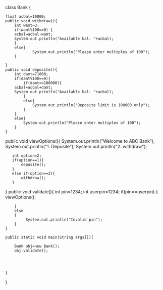 class Bank {
    
    float acbal=10000;
    public void withdraw(){
        int wamt=3;
        if(wamt%100==0) {
        acbal=acbal-wamt;
        System.out.println("Available bal: "+acbal);
        }
        else{
                System.out.println("Please enter multiples of 100");
        }
        
    }
    public void deposite(){
        int damt=71000;
        if(damt%100==0){
            if(damt<=100000){
        acbal=acbal+damt;
        System.out.println("Available bal: "+acbal);
            }
            else{
                System.out.println("Deposite limit is 100000 only");
            }
        }
        else{
            System.out.println("Please enter multiples of 100");
        }
    }
    
   public void viewOptions(){
       System.out.println("Welcome to ABC Bank");
       System.out.println("1. Deposite");
       System.out.println("2. withdraw");
       
       int option=2;
       if(option==1){
           deposite();
       }
       else if(option==2){
           withdraw();
       }
      
   }
    public void validate(){
        int pin=1234;
        int userpin=1234;
        if(pin==userpin)
        {
           viewOptions();
            
        }
        else
        {
             System.out.println("Invalid pin");
        }
    }
    
    public static void main(String args[]){
        
        Bank obj=new Bank();
        obj.validate();
        
        
        
        
    }
}
